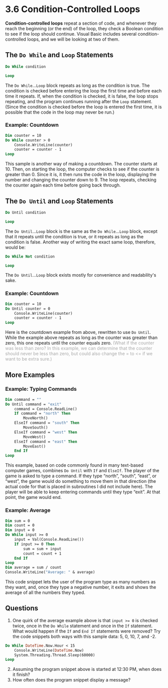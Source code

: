 # 3.6 Condition-Controlled Loops

**Condition-controlled loops** repeat a section of code, and whenever they reach the beginning (or the end) of the loop, they check a Boolean condition to see if the loop should continue. Visual Basic includes several condition-controlled loops, and we will be looking at two of them.

## The ```Do While``` and ```Loop``` Statements
```vb
Do While condition

Loop
```
The ```Do While```…```Loop``` block repeats as long as the condition is true. The condition is checked before entering the loop the first time and before each time it repeats. If, when the condition is checked, it is false, the loop stops repeating, and the program continues running after the ```Loop``` statement. (Since the condition is checked before the loop is entered the first time, it is possible that the code in the loop may never be run.)

### Example: Countdown
```vb
Dim counter = 10
Do While counter > 0
    Console.WriteLine(counter)
    counter = counter - 1
Loop
```
This sample is another way of making a countdown. The counter starts at 10. Then, on starting the loop, the computer checks to see if the counter is greater than 0. Since it is, it then runs the code in the loop, displaying the number and changing the counter down to 9. The loop repeats, checking the counter again each time before going back through.

## The ```Do Until``` and ```Loop``` Statements
```vb
Do Until condition

Loop
```
The ```Do Until```…```Loop``` block is the same as the ```Do While```…```Loop``` block, except that it repeats until the condition is true, or it repeats as long as the condition is false. Another way of writing the exact same loop, therefore, would be:
```vb
Do While Not condition

Loop
```
The ```Do Until```…```Loop``` block exists mostly for convenience and readability's sake.

### Example: Countdown
```vb
Dim counter = 10
Do Until counter = 0
    Console.WriteLine(counter)
    counter = counter - 1
Loop
```
Here is the countdown example from above, rewritten to use ```Do Until```. While the example above repeats as long as the counter was greater than zero, this one repeats until the counter equals zero. <span style="color: darkgray">(What if the counter was less than zero? In this example, we can determine that the counter should never be less than zero, but could also change the = to <= if we want to be extra sure.)</span>

## More Examples
### Example: Typing Commands
```vb
Dim command = ""
Do Until command = "exit"
    command = Console.ReadLine()
    If command = "north" Then
        MoveNorth()
    ElseIf command = "south" Then
        MoveSouth()
    ElseIf command = "west" Then
        MoveWest()
    ElseIf command = "east" Then
        MoveEast()
    End If
Loop
```

This example, based on code commonly found in many text-based computer games, combines ```Do Until``` with ```If``` and ```ElseIf```. The player of the game is asked to type a command. If they type “north”, “south”, “east”, or “west”, the game would do something to move them in that direction (the actual code for that is placed in subroutines I did not include here). The player will be able to keep entering commands until they type “exit”. At that point, the game would end.

### Example: Average
```vb
Dim sum = 0
Dim count = 0
Dim input = 0
Do While input >= 0
    input = Val(Console.ReadLine())
    If input >= 0 Then
        sum = sum + input
        count = count + 1
    End If
Loop
Dim average = sum / count
Console.WriteLine("Average: " & average)
```

This code snippet lets the user of the program type as many numbers as they want, and, once they type a negative number, it exits and shows the average of all the numbers they typed.

## Questions
1. One quirk of the average example above is that ```input >= 0``` is checked twice, once in the ```Do While``` statement and once in the ```If``` statement. What would happen if the ```If``` and ```End If``` statements were removed? Try the code snippets both ways with this sample data: 5, 0, 10, 7, and -2.

```vb
Do While DateTime.Now.Hour < 15
    Console.WriteLine(DateTime.Now)
    System.Threading.Thread.Sleep(60000)
Loop
```
2. Assuming the program snippet above is started at 12:30 PM, when does it finish?
3. How often does the program snippet display a message?